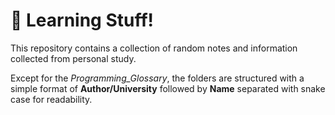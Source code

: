 # :snail: Learning Stuff!

This repository contains a collection of random notes and information collected from personal study.

Except for the *Programming_Glossary*, the folders are structured with a simple format of **Author/University** followed by **Name** separated with snake case for readability.